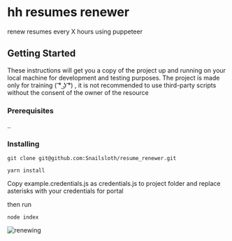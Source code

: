 # hh resumes renewer

renew resumes every X hours using puppeteer

## Getting Started

These instructions will get you a copy of the project up and running on your local machine for development and testing purposes. The project is made only for training ( ͡° ͜ʖ ͡°) , it is not recommended to use third-party scripts without the consent of the owner of the resource

### Prerequisites

..

### Installing

```
git clone git@github.com:Snailsloth/resume_renewer.git
```

```
yarn install
```

Copy example.credentials.js as credentials.js to project folder and replace asterisks with your credentials for portal

then run

```
node index
```

![renewing](https://i.imgur.com/yQAPMCv.jpg)
